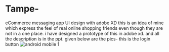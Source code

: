 # Tampe-
eCommerce messaging  app UI design with adobe XD 
this is an idea of mine which express the feel of real online shopping friends even though they are not in a one place.
i have designed a prototype of this in adobe xd.
and all the description is in the ppt.
given below are the pics-
this is the login button
![android mobile 1](https://user-images.githubusercontent.com/31507308/51835297-02d74280-2323-11e9-9cf6-06a20f766541.png)





